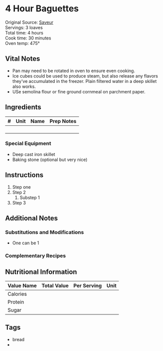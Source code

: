 

# 4 Hour Baguettes

Original Source: [Saveur](http://www.saveur.com/article/Recipes/Four-Hour-Baguette)  
Servings: 3 loaves  
Total time: 4 hours  
Cook time: 30 minutes  
Oven temp: 475°  

## Vital Notes 
* Pan may need to be rotated in oven to ensure even cooking.
* Ice cubes could be used to produce steam, but also release any flavors they've accumulated in the freezer. Plain filtered water in a deep skillet also works.
* USe semolina flour or fine ground cornmeal on parchment paper.

## Ingredients  
| # | Unit | Name  | Prep Notes |
|---| ---- | ----  | ---------- |
|  |  |  |  |
|  |  |  |  |
|  |  |  |  |
|  |  |  |  |

### Special Equipment
* Deep cast iron skillet
* Baking stone (optional but very nice)

## Instructions
1. Step one
2. Step 2
    1. Substep 1
3. Step 3

## Additional Notes

### Substitutions and Modifications
* One can be 1

### Complementary Recipes

## Nutritional Information
| Value Name | Total Value | Per Serving | Unit |
| ---------- | ----------- | ----------- | ---  |
| Calories   |             |             |      |
| Protein    |             |             |      |
| Sugar      |             |             |      |

## Tags
* bread
* 